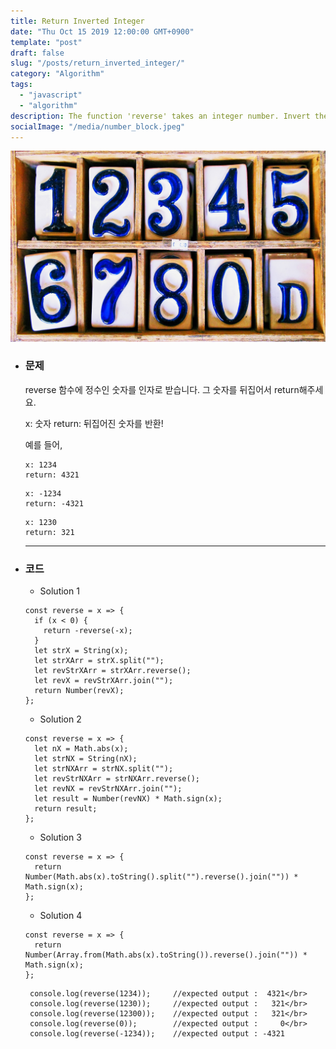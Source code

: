 ```yaml
---
title: Return Inverted Integer
date: "Thu Oct 15 2019 12:00:00 GMT+0900"
template: "post"
draft: false
slug: "/posts/return_inverted_integer/"
category: "Algorithm"
tags:
  - "javascript"
  - "algorithm"
description: The function 'reverse' takes an integer number. Invert the number and return it.
socialImage: "/media/number_block.jpeg"
---
```


<img src="../../static/media/number_block.jpeg">

* ### 문제

  reverse 함수에 정수인 숫자를 인자로 받습니다.
  그 숫자를 뒤집어서 return해주세요.

  x: 숫자
  return: 뒤집어진 숫자를 반환!

  예를 들어,

  ```
  x: 1234
  return: 4321
  ```

  ```
  x: -1234
  return: -4321
  ```

  ```
  x: 1230
  return: 321
  ```

  ***

* ### 코드

  + Solution 1
  ```
  const reverse = x => {
    if (x < 0) {
      return -reverse(-x);
    }
    let strX = String(x);
    let strXArr = strX.split("");
    let revStrXArr = strXArr.reverse();
    let revX = revStrXArr.join("");
    return Number(revX);
  };
  ```

  + Solution 2
  ```
  const reverse = x => {
    let nX = Math.abs(x);
    let strNX = String(nX);
    let strNXArr = strNX.split("");
    let revStrNXArr = strNXArr.reverse();
    let revNX = revStrNXArr.join("");
    let result = Number(revNX) * Math.sign(x);
    return result;
  };
  ```

  + Solution 3
  ```
  const reverse = x => {
    return Number(Math.abs(x).toString().split("").reverse().join("")) * Math.sign(x);
  };
  ```

  + Solution 4
  ```
  const reverse = x => {
    return Number(Array.from(Math.abs(x).toString()).reverse().join("")) * Math.sign(x);
  };
  ```

       console.log(reverse(1234));     //expected output :  4321</br>
       console.log(reverse(1230));     //expected output :   321</br>
       console.log(reverse(12300));    //expected output :   321</br>
       console.log(reverse(0));        //expected output :     0</br>
       console.log(reverse(-1234));    //expected output : -4321